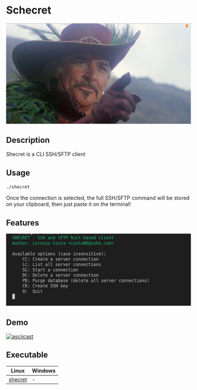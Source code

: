 # Schecret

![sean](./images/sean.jpg)

## Description

Shecret is a CLI SSH/SFTP client

## Usage

    ./shecret

Once the connection is selected, the full SSH/SFTP command will be stored on your clipboard, then just paste it on the terminal!

## Features

![features](./images/main.png)

## Demo

[![asciicast](https://asciinema.org/a/gWB0W7h4BER9Raaq4DzpNEsYk.svg)](https://asciinema.org/a/gWB0W7h4BER9Raaq4DzpNEsYk)


## Executable

|Linux | Windows|
|--|--|
|[shecret](./shecret)|-|

